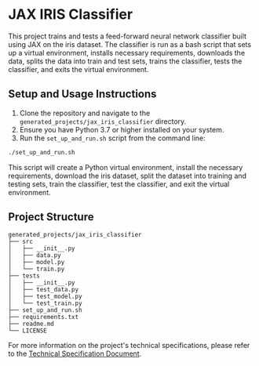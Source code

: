 # JAX IRIS Classifier

This project trains and tests a feed-forward neural network classifier built using JAX on the iris dataset. The classifier is run as a bash script that sets up a virtual environment, installs necessary requirements, downloads the data, splits the data into train and test sets, trains the classifier, tests the classifier, and exits the virtual environment.

## Setup and Usage Instructions

1. Clone the repository and navigate to the `generated_projects/jax_iris_classifier` directory.
2. Ensure you have Python 3.7 or higher installed on your system.
3. Run the `set_up_and_run.sh` script from the command line:

```bash
./set_up_and_run.sh
```

This script will create a Python virtual environment, install the necessary requirements, download the iris dataset, split the dataset into training and testing sets, train the classifier, test the classifier, and exit the virtual environment.

## Project Structure

```
generated_projects/jax_iris_classifier
├── src
│   ├── __init__.py
│   ├── data.py
│   ├── model.py
│   └── train.py
├── tests
│   ├── __init__.py
│   ├── test_data.py
│   ├── test_model.py
│   └── test_train.py
├── set_up_and_run.sh
├── requirements.txt
├── readme.md
└── LICENSE
```

For more information on the project's technical specifications, please refer to the [Technical Specification Document](./technical_specification.md).

